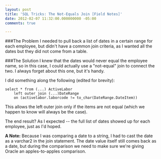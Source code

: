 ```yaml
---
layout: post
title: 'SQL Tricks: The Not-Equals Join [Field Notes]'
date: 2012-02-07 11:32:00.000000000 -05:00
comments: true

---
```

###The Problem
I needed to pull back a list of dates in a certain range for each employee, but didn't have a common join criteria, as I wanted all the dates but they did not come from a table.

###The Solution
I knew that the dates would never equal the employee name, so in this case, I could actually use a "not-equal" join to connect the two. I always forget about this one, but it's handy.

I did something along the following (edited for brevity):

```
select * from (...) ActiveLabor 
    left outer join (...)DateRange 
    on (activelabor.laborcode != to_char(DateRange.DateItem))
```

This allows the left outer join only if the items are not equal (which we happen to know will always be the case).

The end result? As I expected -- the full list of dates showed up for each employee, just as I'd hoped.

**A Note:** Because I was comparing a date to a string, I had to cast the date as a varchar2 in the join statement. The date value itself still comes back as a date, but during the comparison we need to make sure we're giving Oracle an apples-to-apples comparison.
